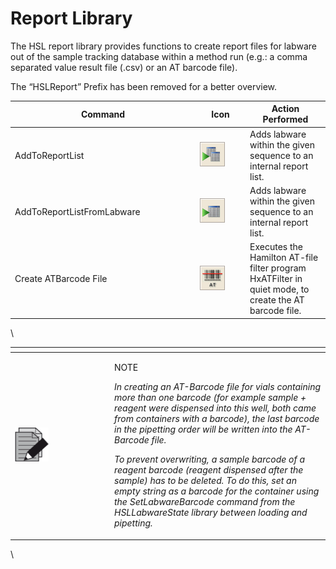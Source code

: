 # Report Library

The HSL report library provides functions to create report files for labware out of the sample tracking database within a method run (e.g.: a comma separated value result file (.csv) or an AT barcode file).

The “HSLReport” Prefix has been removed for a better overview.

<table><thead><tr><th width="282">Command</th><th width="66">Icon</th><th>Action Performed</th></tr></thead><tbody><tr><td>AddToReportList</td><td><img src="../../.gitbook/assets/image (693).png" alt="" data-size="original"></td><td>Adds labware within the given sequence to an internal report list.</td></tr><tr><td>AddToReportListFromLabware</td><td><img src="../../.gitbook/assets/image (694).png" alt="" data-size="original"></td><td>Adds labware within the given sequence to an internal report list.</td></tr><tr><td>Create ATBarcode File</td><td><img src="../../.gitbook/assets/image (695).png" alt="" data-size="original"></td><td>Executes the Hamilton AT-file filter program HxATFilter in quiet mode, to create the AT barcode file.</td></tr></tbody></table>

\


<table data-header-hidden><thead><tr><th width="145"></th><th></th></tr></thead><tbody><tr><td><img src="../../.gitbook/assets/image (10) (1) (1) (1) (1) (1) (1) (1) (1).png" alt="" data-size="original"></td><td><p>NOTE</p><p><em>In creating an AT-Barcode file for vials containing more than one barcode (for example sample + reagent were dispensed into this well, both came from containers with a barcode), the last barcode in the pipetting order will be written into the AT-Barcode file.</em></p><p><em>To prevent overwriting, a sample barcode of a reagent barcode (reagent dispensed after the sample) has to be deleted. To do this, set an empty string as a barcode for the container using the SetLabwareBarcode command from the HSLLabwareState library between loading and pipetting.</em></p></td></tr></tbody></table>

\
